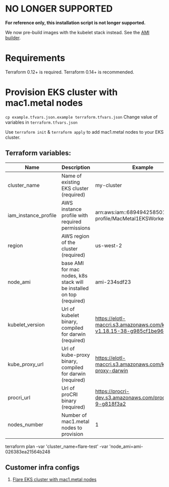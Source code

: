 # NO LONGER SUPPORTED

**For reference only, this installation script is not longer supported.**

We now pre-build images with the kubelet stack instead. See the [AMI
builder](../ami-builder/).

# Requirements

Terraform 0.12+ is required. Terraform 0.14+ is recommended.

# Provision EKS cluster with mac1.metal nodes

`cp example.tfvars.json.example terraform.tfvars.json`
Change value of variables in `terraform.tfvars.json`

Use `terraform init` & `terraform apply` to add mac1.metal nodes to your EKS cluster.

## Terraform variables:

| Name | Description | Example |
| ---- | ----------- | ------- |
| cluster_name | Name of existing EKS cluster (required) | my-cluster |
| iam_instance_profile | AWS instance profile with required permissions | arn:aws:iam::689494258501:instance-profile/MacMetal1EKSWorkerNodeRole |
| region | AWS region of the cluster (required) | us-west-2 |
| node_ami | base AMI for mac nodes, k8s stack will be installed on top (required) | ami-234sdf23 |
| kubelet_version | Url of kubelet binary, compiled for darwin (required) | https://elotl-maccri.s3.amazonaws.com/kubelet-v1.18.15-38-g985cf1be960 |
| kube_proxy_url | Url of kube-proxy binary, compiled for darwin (required) | https://elotl-maccri.s3.amazonaws.com/kube-proxy-darwin |
| procri_url | Url of proCRI binary (required) |  https://procri-dev.s3.amazonaws.com/procri-v0.0.1-9-g818f3a2 |
| nodes_number | Number of mac1.metal nodes to provision | 1 |
terraform plan -var 'cluster_name=flare-test' -var 'node_ami=ami-026383ea21564b248

## Customer infra configs

1. [Flare EKS cluster with mac1.metal nodes](eks-cluster-flare)
